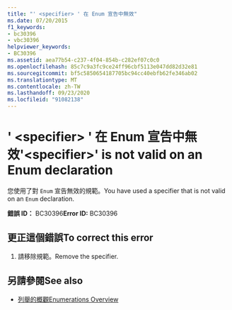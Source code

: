 ```yaml
---
title: "' <specifier> ' 在 Enum 宣告中無效"
ms.date: 07/20/2015
f1_keywords:
- bc30396
- vbc30396
helpviewer_keywords:
- BC30396
ms.assetid: aea77b54-c237-4f04-854b-c282ef07c0c0
ms.openlocfilehash: 85c7c9a3fc9ce24ff96cbf5113e047dd82d32e81
ms.sourcegitcommit: bf5c5850654187705bc94cc40ebfb62fe346ab02
ms.translationtype: MT
ms.contentlocale: zh-TW
ms.lasthandoff: 09/23/2020
ms.locfileid: "91082138"
---
```

# <a name="specifier-is-not-valid-on-an-enum-declaration"></a><span data-ttu-id="54606-102">' \<specifier> ' 在 Enum 宣告中無效</span><span class="sxs-lookup"><span data-stu-id="54606-102">'\<specifier>' is not valid on an Enum declaration</span></span>

<span data-ttu-id="54606-103">您使用了對 `Enum` 宣告無效的規範。</span><span class="sxs-lookup"><span data-stu-id="54606-103">You have used a specifier that is not valid on an `Enum` declaration.</span></span>  
  
 <span data-ttu-id="54606-104">**錯誤 ID：** BC30396</span><span class="sxs-lookup"><span data-stu-id="54606-104">**Error ID:** BC30396</span></span>  
  
## <a name="to-correct-this-error"></a><span data-ttu-id="54606-105">更正這個錯誤</span><span class="sxs-lookup"><span data-stu-id="54606-105">To correct this error</span></span>  
  
1. <span data-ttu-id="54606-106">請移除規範。</span><span class="sxs-lookup"><span data-stu-id="54606-106">Remove the specifier.</span></span>  
  
## <a name="see-also"></a><span data-ttu-id="54606-107">另請參閱</span><span class="sxs-lookup"><span data-stu-id="54606-107">See also</span></span>

- [<span data-ttu-id="54606-108">列舉的概觀</span><span class="sxs-lookup"><span data-stu-id="54606-108">Enumerations Overview</span></span>](../programming-guide/language-features/constants-enums/enumerations-overview.md)
